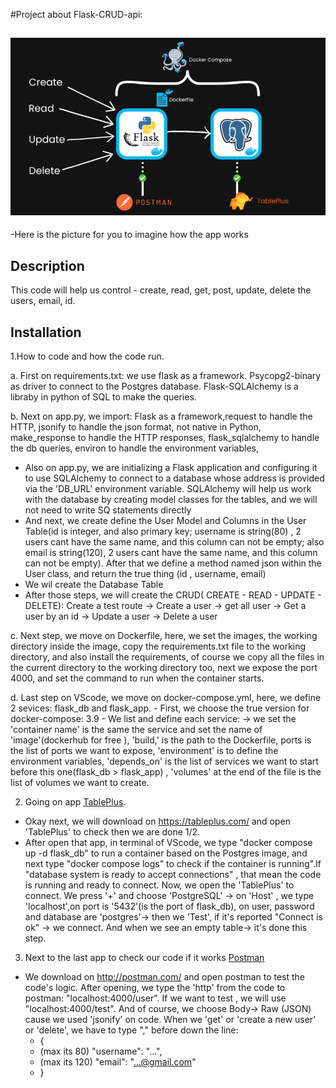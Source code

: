 #Project about Flask-CRUD-api:

![Screenshot](flask.png)
-
-Here is the picture for you to imagine how the app works
## Description
This code will help us control - create, read, get, post, update, delete the users, email, id.

## Installation
1.How to code and how the code run.

a.  First on requirements.txt: we use flask as a framework. Psycopg2-binary as driver to connect to the Postgres database. Flask-SQLAlchemy is a libraby in python of SQL to make the queries.

b.  Next on app.py, we import: Flask as a framework,request to handle the HTTP, jsonify to handle the json format, not native in Python, make_response to handle the HTTP responses, flask_sqlalchemy to handle the db queries, environ to handle the environment variables,
   - Also on app.py, we are initializing a Flask application and configuring it to use SQLAlchemy to connect to a database whose address is provided via the 'DB_URL' environment variable. SQLAlchemy will help us work with the database by creating model classes for the tables, and we will not need to write SQ statements directly
   - And next, we create define the User Model and Columns in the User Table(id is integer, and also primary key; username is string(80) , 2 users cant have the same name, and this column can not be empty; also email is string(120), 2 users cant have the same name, and this column can not be empty). After that we define a method named json within the User class, and return the true thing (id , username, email)
   - We wil create the Database Table
   - After those steps, we will create the CRUD( CREATE - READ - UPDATE - DELETE): Create a test route -> Create a user -> get all user -> Get a user by an id -> Update a user -> Delete a user
     
c.  Next step, we move on Dockerfile, here, we set the images, the working directory inside the image, copy the requirements.txt file to the working directory, and also install the requirements, of course we copy all the files in the current directory to the working directory too, next we expose the port 4000, and set the command to run when the container starts.

d.  Last step on VScode, we move on docker-compose.yml, here, we define 2 sevices: flask_db and flask_app.
    - First, we choose the true version for docker-compose: 3.9
    - We list and define each service:
        -> we set the 'container name' is the same the service and set the name of 'image'(dockerhub for free ), 'build,' is the path to the Dockerfile, ports is the list of ports we want to expose, 'environment' is to define the environment variables, 'depends_on' is the list of services we want to start before this one(flask_db > flask_app) , 'volumes' at the end of the file is the list of volumes we want to create.
	
2. Going on app [TablePlus](#tableplus).
* Okay next, we will download on https://tableplus.com/ and open 'TablePlus' to check then we are done 1/2.
* After open that app, in terminal of VScode, we type "docker compose up -d flask_db" to run a container based on the Postgres image, and next type "docker compose logs" to check if the container is running".If "database system is ready to accept connections" , that mean the code is running and ready to connect. Now, we open the 'TablePlus' to connect. We press '+' and choose 'PostgreSQL' -> on 'Host' , we type 'localhost',on port is '5432'(is the port of flask_db), on user, password and database are 'postgres'-> then we 'Test', if it's reported "Connect is ok" -> we connect. And when we see an empty table-> it's done this step.
3. Next to the last app to check our code if it works [Postman](#postman)
*  We download on http://postman.com/ and open postman to test the code's logic. After opening, we type the 'http' from the code to postman: "localhost:4000/user". If we want to test , we will use "localhost:4000/test". And of course, we choose Body-> Raw (JSON) cause we used 'jsonify' on code. When we 'get' or 'create a new user' or 'delete', we have to type "," before down the line:
  	- {
 	- (max its 80)        "username": "...",
	- (max its 120)       "email": "...@gmail.com"
  	- }
